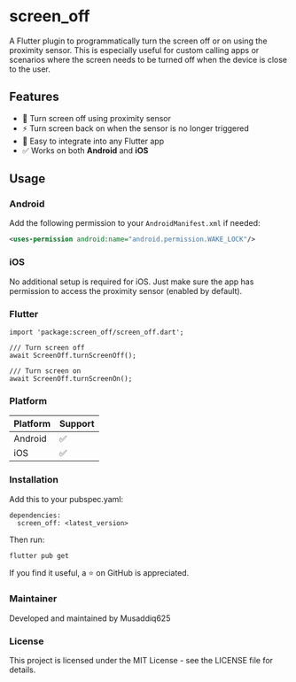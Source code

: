 # screen_off

A Flutter plugin to programmatically turn the screen off or on using the proximity sensor. This is especially useful for custom calling apps or scenarios where the screen needs to be turned off when the device is close to the user.

## Features

- 📴 Turn screen off using proximity sensor
- ⚡ Turn screen back on when the sensor is no longer triggered
- 🔌 Easy to integrate into any Flutter app
- ✅ Works on both **Android** and **iOS**

## Usage

### Android

Add the following permission to your `AndroidManifest.xml` if needed:

```xml
<uses-permission android:name="android.permission.WAKE_LOCK"/>
```
### iOS
No additional setup is required for iOS. Just make sure the app has permission to access the proximity sensor (enabled by default).

### Flutter
```
import 'package:screen_off/screen_off.dart';

/// Turn screen off
await ScreenOff.turnScreenOff();

/// Turn screen on
await ScreenOff.turnScreenOn();
```
### Platform
| Platform | Support |
|----------|---------|
| Android  | ✅      |
| iOS      | ✅      |

### Installation
Add this to your pubspec.yaml:
```
dependencies:
  screen_off: <latest_version>
```
Then run:
```
flutter pub get
```


If you find it useful, a ⭐ on GitHub is appreciated.

### Maintainer
Developed and maintained by Musaddiq625

### License
This project is licensed under the MIT License - see the LICENSE file for details.